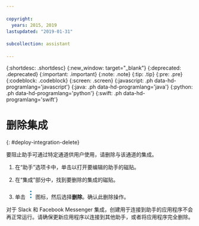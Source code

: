 ```yaml
---

copyright:
  years: 2015, 2019
lastupdated: "2019-01-31"

subcollection: assistant

---
```


{:shortdesc: .shortdesc}
{:new_window: target="_blank"}
{:deprecated: .deprecated}
{:important: .important}
{:note: .note}
{:tip: .tip}
{:pre: .pre}
{:codeblock: .codeblock}
{:screen: .screen}
{:javascript: .ph data-hd-programlang='javascript'}
{:java: .ph data-hd-programlang='java'}
{:python: .ph data-hd-programlang='python'}
{:swift: .ph data-hd-programlang='swift'}

# 删除集成
{: #deploy-integration-delete}

要阻止助手可通过特定通道供用户使用，请删除与该通道的集成。

1.  在“助手”选项卡中，单击以打开要编辑的助手的磁贴。

1.  在“集成”部分中，找到要删除的集成的磁贴。

1.  单击 ![打开和关闭选项列表](images/kabob-beta.png) 图标，然后选择**删除**。确认此删除操作。

对于 Slack 和 Facebook Messenger 集成，创建用于连接到助手的应用程序不会再正常运行。请确保更新应用程序以连接到其他助手，或者将应用程序完全删除。
